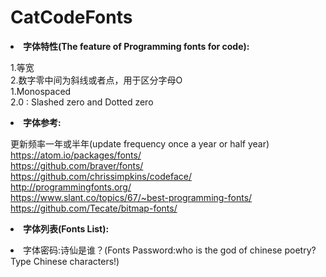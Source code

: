 # CatCodeFonts

<b><li>字体特性(The feature of Programming fonts for code):</b><br>

1.等宽<br>
2.数字零中间为斜线或者点，用于区分字母O<br>
1.Monospaced<br>
2.0 : Slashed zero and Dotted zero<br>

<b><li>字体参考:</b><br>

更新频率一年或半年(update frequency once a year or half year)
https://atom.io/packages/fonts/<br>
https://github.com/braver/fonts/<br>
https://github.com/chrissimpkins/codeface/<br>
http://programmingfonts.org/<br>
https://www.slant.co/topics/67/~best-programming-fonts/<br>
https://github.com/Tecate/bitmap-fonts/<br>

<b><li>字体列表(Fonts List):</b><br>
<li>字体密码:诗仙是谁？(Fonts Password:who is the god of chinese poetry?Type Chinese characters!)<br>

